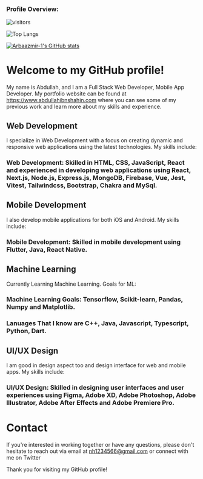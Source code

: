 ### Profile Overview:
![visitors](https://visitor-badge.glitch.me/badge?page_id=arbaazmir-1.arbaazmir-1&left_color=green&right_color=red)

![Top Langs](https://github-readme-stats.vercel.app/api/top-langs/?username=arbaazmir-1&layout=compact&langs_count=6&hide=html,css)

[![Arbaazmir-1's GitHub stats](https://github-readme-stats.vercel.app/api?username=arbaazmir-1)](https://github.com/arbaazmir-1/github-readme-stats)


# Welcome to my GitHub profile!
My name is Abdullah, and I am a Full Stack Web Developer, Mobile App Developer. My portfolio website can be found at https://www.abdullahibnshahin.com where you can see some of my previous work and learn more about my skills and experience.

## Web Development
I specialize in Web Development with a focus on creating dynamic and responsive web applications using the latest technologies. My skills include:

### Web Development: Skilled in HTML, CSS, JavaScript, React and experienced in developing web applications using React, Next.js, Node.js, Express.js, MongoDB, Firebase, Vue, Jest, Vitest, Tailwindcss, Bootstrap, Chakra and MySql.

## Mobile Development
I also develop mobile applications for both iOS and Android. My skills include:

### Mobile Development: Skilled in mobile development using Flutter, Java, React Native.

## Machine Learning
Currently Learning Machine Learning.
Goals for ML: 

### Machine Learning Goals: Tensorflow, Scikit-learn, Pandas, Numpy and Matplotlib.

### Lanuages That I know are C++, Java, Javascript, Typescript, Python, Dart.

## UI/UX Design
I am good in design aspect too and design interface for web and mobile apps.
My skills include:

### UI/UX Design: Skilled in designing user interfaces and user experiences using Figma, Adobe XD, Adobe Photoshop, Adobe Illustrator, Adobe After Effects and Adobe Premiere Pro.
# Contact
If you're interested in working together or have any questions, please don't hesitate to reach out via email at nh1234566@gmail.com or connect with me on Twitter

Thank you for visiting my GitHub profile!


